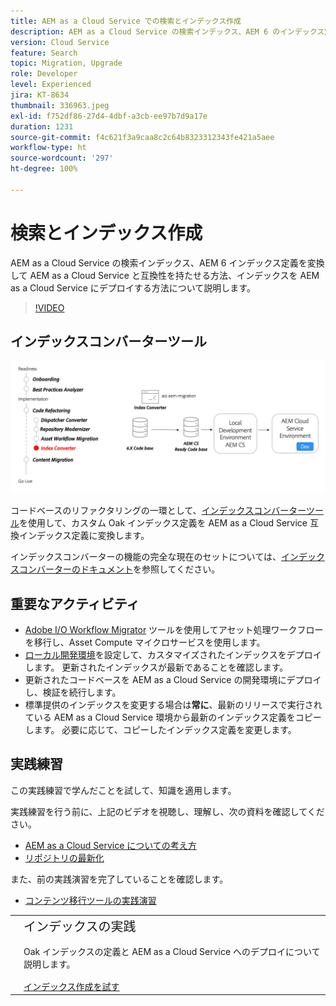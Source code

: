 ```yaml
---
title: AEM as a Cloud Service での検索とインデックス作成
description: AEM as a Cloud Service の検索インデックス、AEM 6 のインデックス定義の変換方法およびインデックスのデプロイ方法について説明します。
version: Cloud Service
feature: Search
topic: Migration, Upgrade
role: Developer
level: Experienced
jira: KT-8634
thumbnail: 336963.jpeg
exl-id: f752df86-27d4-4dbf-a3cb-ee97b7d9a17e
duration: 1231
source-git-commit: f4c621f3a9caa8c2c64b8323312343fe421a5aee
workflow-type: ht
source-wordcount: '297'
ht-degree: 100%

---
```


# 検索とインデックス作成

AEM as a Cloud Service の検索インデックス、AEM 6 インデックス定義を変換して AEM as a Cloud Service と互換性を持たせる方法、インデックスを AEM as a Cloud Service にデプロイする方法について説明します。

>[!VIDEO](https://video.tv.adobe.com/v/336963?quality=12&learn=on)

## インデックスコンバーターツール

![インデックスコンバーターツール](./assets/index-converter.png)

コードベースのリファクタリングの一環として、[インデックスコンバーターツール](https://github.com/adobe/aio-cli-plugin-aem-cloud-service-migration#command-aio-aem-migrationindex-converter)を使用して、カスタム Oak インデックス定義を AEM as a Cloud Service 互換インデックス定義に変換します。

インデックスコンバーターの機能の完全な現在のセットについては、[インデックスコンバーターのドキュメント](https://experienceleague.adobe.com/docs/experience-manager-cloud-service/content/migration-journey/refactoring-tools/index-converter.html?lang=ja)を参照してください。

## 重要なアクティビティ

+ [Adobe I/O Workflow Migrator](https://github.com/adobe/aio-cli-plugin-aem-cloud-service-migration#command-aio-aem-migrationindex-converter) ツールを使用してアセット処理ワークフローを移行し、Asset Compute マイクロサービスを使用します。
+ [ローカル開発環境](https://experienceleague.adobe.com/docs/experience-manager-learn/cloud-service/local-development-environment-set-up/overview.html?lang=ja)を設定して、カスタマイズされたインデックスをデプロイします。 更新されたインデックスが最新であることを確認します。
+ 更新されたコードベースを AEM as a Cloud Service の開発環境にデプロイし、検証を続行します。
+ 標準提供のインデックスを変更する場合は&#x200B;**常に**、最新のリリースで実行されている AEM as a Cloud Service 環境から最新のインデックス定義をコピーします。 必要に応じて、コピーしたインデックス定義を変更します。

## 実践練習

この実践練習で学んだことを試して、知識を適用します。

実践練習を行う前に、上記のビデオを視聴し、理解し、次の資料を確認してください。

+ [AEM as a Cloud Service についての考え方](./introduction.md)
+ [リポジトリの最新化](./repository-modernization.md)

また、前の実践演習を完了していることを確認します。

+ [コンテンツ移行ツールの実践演習](./content-migration/content-transfer-tool.md#hands-on-exercise)

<table style="border-width:0">
    <tr>
        <td style="width:150px">
            <a  rel="noreferrer"
                target="_blank"
                href="https://github.com/adobe/aem-cloud-engineering-video-series-exercises/tree/session7-indexes#cloud-acceleration-bootcamp---session-7-search-and-indexing"><img alt="実践演習 GitHub リポジトリ" src="./assets/github.png"/>
            </a>        
        </td>
        <td style="width:100%;margin-bottom:1rem;">
            <div style="font-size:1.25rem;font-weight:400;">インデックスの実践</div>
            <p style="margin:1rem 0">
                Oak インデックスの定義と AEM as a Cloud Service へのデプロイについて説明します。
            </p>
            <a  rel="noreferrer"
                target="_blank"
                href="https://github.com/adobe/aem-cloud-engineering-video-series-exercises/tree/session7-indexes#cloud-acceleration-bootcamp---session-7-search-and-indexing" class="spectrum-Button spectrum-Button--primary spectrum-Button--sizeM">
                <span class="spectrum-Button-label has-no-wrap has-text-weight-bold">インデックス作成を試す</span>
            </a>
        </td>
    </tr>
</table>
